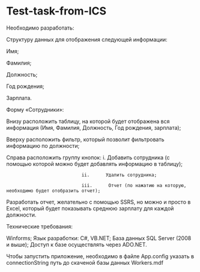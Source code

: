 # Test-task-from-ICS
Необходимо разработать:

Структуру данных для отображения следующей информации:

Имя;

Фамилия;

Должность;

Год рождения;

Зарплата.

Форму «Сотрудники»:

Внизу расположить таблицу, на которой будет отображена вся информация (Имя, Фамилия, Должность, Год рождения, зарплата);

Вверху расположить фильтр, который позволит фильтровать информацию по должности;

Справа расположить группу кнопок:
                                i.      Добавить сотрудника (с помощью которой можно будет добавлять информацию в таблицу);

                                ii.      Удалить сотрудника;

                                iii.      Отчет (по нажатию на которую, необходимо будет отобразить отчет);

Разработать отчет, желательно с помощью SSRS, но можно и просто в Excel, который будет показывать среднюю зарплату для каждой должности.

Технические требования:

Winforms;
Язык разработки: С#, VB.NET;
База данных SQL Server (2008 и выше);
Доступ к базе осуществлять через ADO.NET.

Чтобы запустить приложение, необходимо в файле App.config указать в connectionString путь до скаченой базы данных Workers.mdf
